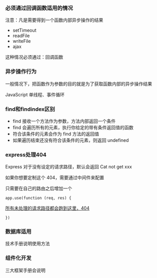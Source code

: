 ### 必须通过回调函数适用的情况

注意：凡是需要得到一个函数内部异步操作的结果

-   setTimeout
-   readFile
-   writeFile
-   ajax

 这种情况必须通过：回调函数

### 异步操作行为

一般情况下，把函数作为参数的目的就是为了获取函数内部的异步操作结果

JavaScript 单线程、事件循环

### find和findindex区别

- find 接收一个方法作为参数，方法内部返回一个条件
- find 会遍历所有的元素，执行你给定的带有条件返回值的函数
- 符合该条件的元素会作为 find 方法的返回值
- 如果遍历结束还没有符合该条件的元素，则返回 undefined

### express处理404

Express 对于没有设定的请求路径，默认会返回 Cat not get xxx

如果你想要定制这个 404，需要通过中间件来配置

只需要在自己的路由之后增加一个

`app.use(function (req, res) {`

 <u>所有未处理的请求路径都会跑到这里，404</u>

`})`

### 数据库适用

技术手册说明使用方法

### 组件化开发

三大框架手册会说明